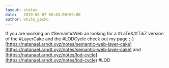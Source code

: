 ```yaml
---
layout: status
date:   2019-08-07 00:03:00+09:00
author: white_gecko
---
```


If you are working on #SemanticWeb an looking for a #LaTeX/#TikZ version of the #LayerCake and the #LODCycle check out my page ;-) [https://natanael.arndt.xyz/notes/semantic-web-layer-cake](https://natanael.arndt.xyz/notes/semantic-web-layer-cake) and [https://natanael.arndt.xyz/notes/lod-cycle](https://natanael.arndt.xyz/notes/lod-cycle) #LOD
